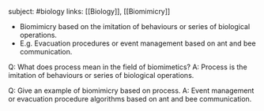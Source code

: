 subject: #biology
links: [[Biology]], [[Biomimicry]]
- Biomimicry based on the imitation of behaviours or series of biological operations.
- E.g. Evacuation procedures or event management based on ant and bee communication.

Q: What does process mean in the field of biomimetics?
A: Process is the imitation of behaviours or series of biological operations.
<!--ID: 1623103366838-->



Q: Give an example of biomimicry based on process.
A: Event management or evacuation procedure algorithms based on ant and bee communication.
<!--ID: 1623103366913-->

